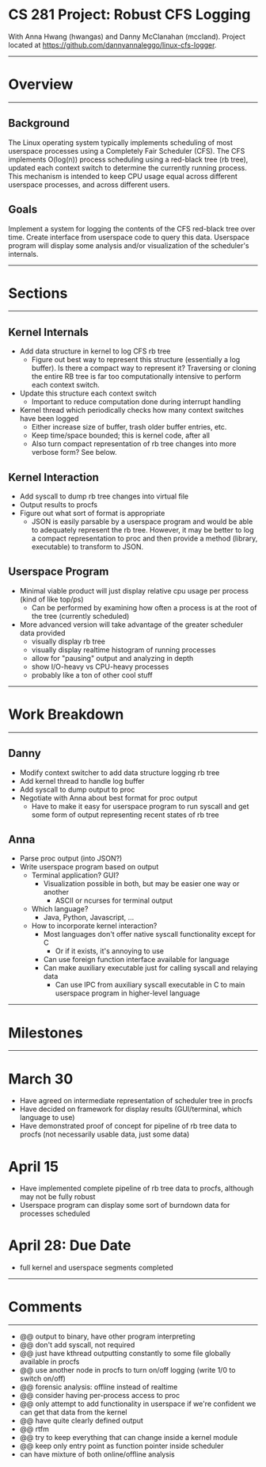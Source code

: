 CS 281 Project: Robust CFS Logging
==================================

With Anna Hwang (hwangas) and Danny McClanahan (mccland). Project located at https://github.com/dannyannaleggo/linux-cfs-logger.

----------------------
# Overview

----------------------

## Background

The Linux operating system typically implements scheduling of most userspace processes using a Completely Fair Scheduler (CFS). The CFS implements O(log(n)) process scheduling using a red-black tree (rb tree), updated each context switch to determine the currently running process. This mechanism is intended to keep CPU usage equal across different userspace processes, and across different users.

## Goals

Implement a system for logging the contents of the CFS red-black tree over time. Create interface from userspace code to query this data. Userspace program will display some analysis and/or visualization of the scheduler's internals.

----------------------
# Sections

----------------------

## Kernel Internals

- Add data structure in kernel to log CFS rb tree
  - Figure out best way to represent this structure (essentially a log buffer). Is there a compact way to represent it? Traversing or cloning the entire RB tree is far too computationally intensive to perform each context switch.
- Update this structure each context switch
  - Important to reduce computation done during interrupt handling
- Kernel thread which periodically checks how many context switches have been logged
  - Either increase size of buffer, trash older buffer entries, etc.
  - Keep time/space bounded; this is kernel code, after all
  - Also turn compact representation of rb tree changes into more verbose form? See below.

## Kernel Interaction

- Add syscall to dump rb tree changes into virtual file
- Output results to procfs
- Figure out what sort of format is appropriate
  - JSON is easily parsable by a userspace program and would be able to adequately represent the rb tree. However, it may be better to log a compact representation to proc and then provide a method (library, executable) to transform to JSON.

## Userspace Program

- Minimal viable product will just display relative cpu usage per process (kind of like top/ps)
  - Can be performed by examining how often a process is at the root of the tree (currently scheduled)
- More advanced version will take advantage of the greater scheduler data provided
  - visually display rb tree
  - visually display realtime histogram of running processes
  - allow for "pausing" output and analyzing in depth
  - show I/O-heavy vs CPU-heavy processes
  - probably like a ton of other cool stuff

----------------------
# Work Breakdown

----------------------

## Danny

- Modify context switcher to add data structure logging rb tree
- Add kernel thread to handle log buffer
- Add syscall to dump output to proc
- Negotiate with Anna about best format for proc output
  - Have to make it easy for userspace program to run syscall and get some form of output representing recent states of rb tree

## Anna

- Parse proc output (into JSON?)
- Write userspace program based on output
  - Terminal application? GUI?
    - Visualization possible in both, but may be easier one way or another
      - ASCII or ncurses for terminal output
  - Which language?
    - Java, Python, Javascript, ...
  - How to incorporate kernel interaction?
    - Most languages don't offer native syscall functionality except for C
      - Or if it exists, it's annoying to use
    - Can use foreign function interface available for language
    - Can make auxiliary executable just for calling syscall and relaying data
      - Can use IPC from auxiliary syscall executable in C to main userspace program in higher-level language

----------------------
# Milestones

----------------------

# March 30

- Have agreed on intermediate representation of scheduler tree in procfs
- Have decided on framework for display results (GUI/terminal, which language to use)
- Have demonstrated proof of concept for pipeline of rb tree data to procfs (not necessarily usable data, just some data)

# April 15

- Have implemented complete pipeline of rb tree data to procfs, although may not be fully robust
- Userspace program can display some sort of burndown data for processes scheduled

# April 28: Due Date

- full kernel and userspace segments completed

----------------------
# Comments

----------------------

- @@ output to binary, have other program interpreting
- @@ don't add syscall, not required
- @@ just have kthread outputting constantly to some file globally available in procfs
- @@ use another node in procfs to turn on/off logging (write 1/0 to switch on/off)
- @@ forensic analysis: offline instead of realtime
- @@ consider having per-process access to proc
- @@ only attempt to add functionality in userspace if we're confident we can get that data from the kernel
- @@ have quite clearly defined output
- @@ rtfm
- @@ try to keep everything that can change inside a kernel module
- @@ keep only entry point as function pointer inside scheduler
- can have mixture of both online/offline analysis
